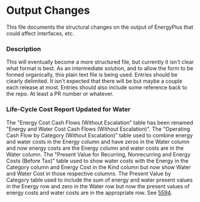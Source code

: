 Output Changes
==============

This file documents the structural changes on the output of EnergyPlus that could affect interfaces, etc.

### Description

This will eventually become a more structured file, but currently it isn't clear what format is best. As an intermediate solution, and to allow the form to be formed organically, this plain text file is being used. Entries should be clearly delimited.  It isn't expected that there will be but maybe a couple each release at most. Entries should also include some reference back to the repo.  At least a PR number or whatever.


### Life-Cycle Cost Report Updated for Water

The "Energy Cost Cash Flows (Without Escalation" table has been renamed "Energy and Water Cost Cash Flows (Without Escalation)". The "Operating Cash Flow by Category (Without Escalation)" table used to combine energy and water costs in the Energy column and have zeros in the Water column and now energy costs are the Energy column and water costs are in the Water column. The "Present Value for Recurring, Nonrecurring and Energy Costs (Before Tax)" table used to show water costs with the Energy in the Category column and Energy Cost in the Kind column but now show Water and Water Cost in those respective columns. The Present Value by Category table used to include the sum of energy and water present values in the Energy row and zero in the Water row but now the present values of energy costs and water costs are in the appropriate row. See [5594](https://github.com/NREL/EnergyPlus/pull/5594 "5594"). 



